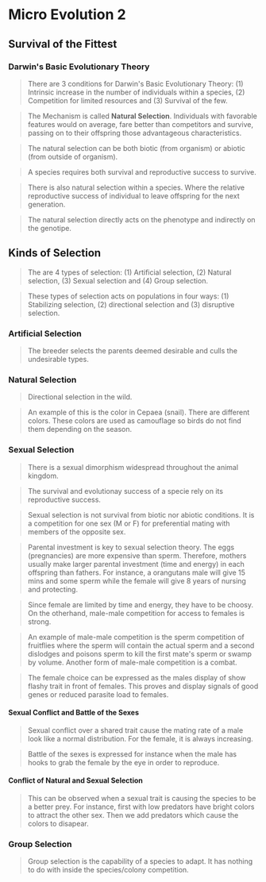 # Micro Evolution 2

## Survival of the Fittest

### Darwin's Basic Evolutionary Theory

  > There are 3 conditions for Darwin's Basic Evolutionary Theory: (1) Intrinsic increase in the number of individuals within a species, (2) Competition for limited resources and (3) Survival of the few.
  
  > The Mechanism is called __Natural Selection__. Individuals with favorable features would on average, fare better than competitors and survive, passing on to their offspring those advantageous characteristics.
  
  > The natural selection can be both biotic (from organism) or abiotic (from outside of organism).
  
  > A species requires both survival and reproductive success to survive.
  
  > There is also natural selection within a species. Where the relative reproductive success of individual to leave offspring for the next generation.
  
  > The natural selection directly acts on the phenotype and indirectly on the genotipe.
  
  
## Kinds of Selection
  
  > The are 4 types of selection: (1) Artificial selection, (2) Natural selection, (3) Sexual selection and (4) Group selection.
  
  > These types of selection acts on populations in four ways: (1) Stabilizing selection, (2) directional selection and (3) disruptive selection.
  
### Artificial Selection

  > The breeder selects the parents deemed desirable and culls the undesirable types.
  
### Natural Selection

  > Directional selection in the wild.
  
  > An example of this is the color in Cepaea (snail). There are different colors. These colors are used as camouflage so birds do not find them depending on the season.
  
### Sexual Selection

  > There is a sexual dimorphism widespread throughout the animal kingdom.
  
  > The survival and evolutionay success of a specie rely on its reproductive success.
  
  > Sexual selection is not survival from biotic nor abiotic conditions. It is a competition for one sex (M or F) for preferential mating with members of the opposite sex.
  
  > Parental investment is key to sexual selection theory. The eggs (pregnancies) are more expensive than sperm. Therefore, mothers usually make larger parental investment (time and energy) in each offspring than fathers. For instance, a orangutans male will give 15 mins and some sperm while the female will give 8 years of nursing and protecting.
  
  > Since female are limited by time and energy, they have to be choosy. On the otherhand, male-male competition for access to females is strong.
  
  > An example of male-male competition is the sperm competition of fruitflies where the sperm will contain the actual sperm and a second dislodges and poisons sperm to kill the first mate's sperm or swamp by volume. Another form of male-male competition is a combat.
  
  > The female choice can be expressed as the males display of show flashy trait in front of females. This proves and display signals of good genes or reduced parasite load to females.
  
#### Sexual Conflict and Battle of the Sexes

  > Sexual conflict over a shared trait cause the mating rate of a male look like a normal distribution. For the female, it is always increasing.
  
  > Battle of the sexes is expressed for instance when the male has hooks to grab the female by the eye in order to reproduce.
  
#### Conflict of Natural and Sexual Selection

  > This can be observed when a sexual trait is causing the species to be a better prey. For instance, first with low predators have bright colors to attract the other sex. Then we add predators which cause the colors to disapear.


### Group Selection

  > Group selection is the capability of a species to adapt. It has nothing to do with inside the species/colony competition.
